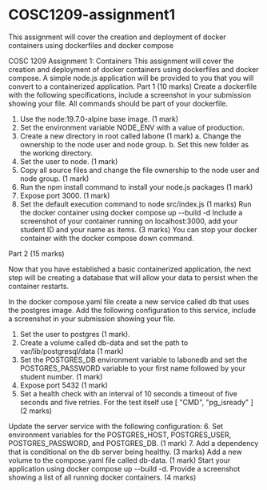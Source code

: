 # COSC1209-assignment1
This assignment will cover the creation and deployment of docker containers using dockerfiles and docker compose

COSC 1209 Assignment 1:
Containers
This assignment will cover the creation and deployment of docker containers using dockerfiles and
docker compose. A simple node.js application will be provided to you that you will convert to a
containerized application.
Part 1 (10 marks)
Create a dockerfile with the following specifications, include a screenshot in your submission showing
your file. All commands should be part of your dockerfile.
1. Use the node:19.7.0-alpine base image. (1 mark)
2. Set the environment variable NODE_ENV with a value of production.
3. Create a new directory in root called labone (1 mark)
a. Change the ownership to the node user and node group.
b. Set this new folder as the working directory.
4. Set the user to node. (1 mark)
5. Copy all source files and change the file ownership to the node user and node group. (1 mark)
6. Run the npm install command to install your node.js packages (1 mark)
7. Expose port 3000. (1 mark)
8. Set the default execution command to node src/index.js (1 marks)
Run the docker container using docker compose up --build -d Include a screenshot of your container
running on localhost:3000, add your student ID and your name as items. (3 marks)
You can stop your docker container with the docker compose down command.

Part 2 (15 marks)

Now that you have established a basic containerized application, the next step will be creating a database that will allow your data to persist when the container restarts.

In the docker compose.yaml file create a new service called db that uses the postgres image. Add the following configuration to this service, include a screenshot in your submission showing your file.

1. Set the user to postgres (1 mark).
2. Create a volume called db-data and set the path to var/lib/postgresql/data (1 mark)
3. Set the POSTGRES_DB environment variable to labonedb and set the POSTGRES_PASSWORD variable to your first name followed by your student number. (1 mark)
4. Expose port 5432 (1 mark)
5. Set a health check with an interval of 10 seconds a timeout of five seconds and five retries. For
the test itself use [ "CMD", "pg_isready" ] (2 marks)

Update the server service with the following configuration:
6. Set environment variables for the POSTGRES_HOST, POSTGRES_USER, POSTGRES_PASSWORD, and POSTGRES_DB. (1 mark)
7. Add a dependency that is conditional on the db server being healthy. (3 marks)
Add a new volume to the compose.yaml file called db-data. (1 mark)
Start your application using docker compose up --build -d. Provide a screenshot showing a list of all running docker containers. (4 marks)
